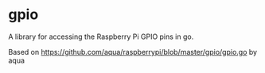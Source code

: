 gpio
====

A library for accessing the Raspberry Pi GPIO pins in go.

Based on https://github.com/aqua/raspberrypi/blob/master/gpio/gpio.go by aqua
